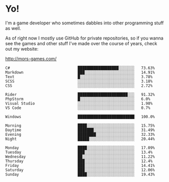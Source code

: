 # Yo!

I'm a game developer who sometimes dabbles into other programming stuff as well.

As of right now I mostly use GitHub for private repositories, so if you wanna see the games and other stuff I've made over the course of years, check out my website: 

http://mors-games.com/

<!--START_SECTION:waka-->
```text
C#                              ██████████████████░░░░░░░   73.63% 
Markdown                        ███░░░░░░░░░░░░░░░░░░░░░░   14.91% 
Text                            █░░░░░░░░░░░░░░░░░░░░░░░░   3.78% 
SCSS                            ░░░░░░░░░░░░░░░░░░░░░░░░░   3.18% 
CSS                             ░░░░░░░░░░░░░░░░░░░░░░░░░   2.72%

Rider                           ██████████████████████░░░   91.32% 
PhpStorm                        █░░░░░░░░░░░░░░░░░░░░░░░░   6.0% 
Visual Studio                   ░░░░░░░░░░░░░░░░░░░░░░░░░   1.98% 
VS Code                         ░░░░░░░░░░░░░░░░░░░░░░░░░   0.7%

Windows                         █████████████████████████   100.0%
```

```text
Morning                         ████░░░░░░░░░░░░░░░░░░░░░   15.75% 
Daytime                         ███████░░░░░░░░░░░░░░░░░░   31.49% 
Evening                         ████████░░░░░░░░░░░░░░░░░   32.33% 
Night                           █████░░░░░░░░░░░░░░░░░░░░   20.44%
```
```text
Monday                          ████░░░░░░░░░░░░░░░░░░░░░   17.09% 
Tuesday                         ███░░░░░░░░░░░░░░░░░░░░░░   13.4% 
Wednesday                       ██░░░░░░░░░░░░░░░░░░░░░░░   11.22% 
Thursday                        ███░░░░░░░░░░░░░░░░░░░░░░   12.4% 
Friday                          ███░░░░░░░░░░░░░░░░░░░░░░   14.41% 
Saturday                        ███░░░░░░░░░░░░░░░░░░░░░░   12.06% 
Sunday                          ████░░░░░░░░░░░░░░░░░░░░░   19.43%
```



<!--END_SECTION:waka-->
